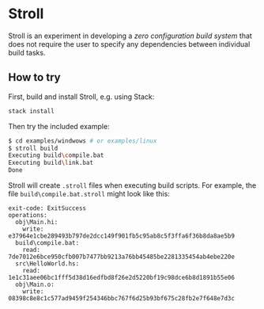 # Stroll

Stroll is an experiment in developing a *zero configuration build system* that does not
require the user to specify any dependencies between individual build tasks.

## How to try

First, build and install Stroll, e.g. using Stack:

```bash
stack install
```

Then try the included example:

```bash
$ cd examples/windwows # or examples/linux
$ stroll build
Executing build\compile.bat
Executing build\link.bat
Done 
```

Stroll will create `.stroll` files when executing build scripts. For example, the file
`build\compile.bat.stroll` might look like this:

```
exit-code: ExitSuccess
operations:
  obj\Main.hi:
    write: e37964e1cbe289493b797de2dcc149f901fb5c95ab8c5f3ffa6f36b8da8ae5b9
  build\compile.bat:
    read: 7de7012e6bce950cfb007b7477bb9213a76bb45485be2281335454ab4ebe220e
  src\HelloWorld.hs:
    read: 1e1c31aee06bc1fff5d38d16edfbd8f26e2d5220bf19c98dce6b8d1891b55e06
  obj\Main.o:
    write: 08398c8e8c1c577ad9459f254346bbc767f6d25b93bf675c28fb2e7f648e7d3c
```
